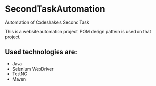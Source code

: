 # SecondTaskAutomation
Automiation of Codeshake's Second Task

This is a website automation project. POM design pattern is used on that project.
## Used technologies are:
- Java 
- Selenium WebDriver
- TestNG
- Maven
